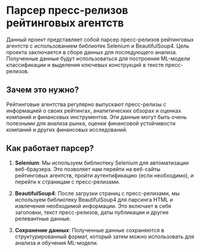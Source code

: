 # Парсер пресс-релизов рейтинговых агентств

Данный проект представляет собой парсер пресс-релизов рейтинговых агентств с использованием библиотек Selenium и BeautifulSoup4. Цель проекта заключается в сборе данных для последующего анализа. Полученные данные будут использоваться для построения ML-модели классификации и выделения ключевых конструкций в тексте пресс-релизов.

## Зачем это нужно?

Рейтинговые агентства регулярно выпускают пресс-релизы с информацией о своих рейтингах, аналитических обзорах и оценках компаний и финансовых инструментов. Эти данные могут быть очень полезными для анализа рынка, оценки финансовой устойчивости компаний и других финансовых исследований.

## Как работает парсер?

1. **Selenium**: Мы используем библиотеку Selenium для автоматизации веб-браузера. Это позволяет нам перейти на веб-сайты рейтинговых агентств, пройти аутентификацию (если необходимо), и перейти к страницам с пресс-релизами.

2. **BeautifulSoup4**: После загрузки страниц с пресс-релизами, мы используем библиотеку BeautifulSoup4 для парсинга HTML и извлечения необходимой информации. Это включает в себя заголовки, текст пресс-релизов, даты публикации и другие релевантные данные.

3. **Сохранение данных**: Полученные данные сохраняются в структурированный формат, который затем можно использовать для анализа и обучения ML-модели.
